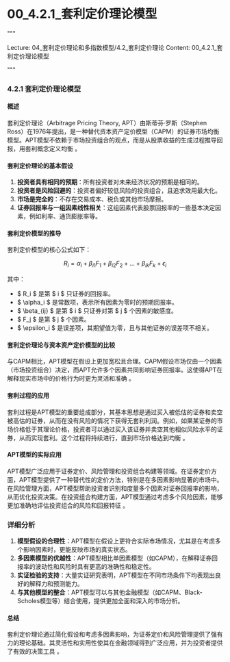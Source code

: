 # 00_4.2.1_套利定价理论模型

"""

Lecture: 04_套利定价理论和多指数模型/4.2_套利定价理论
Content: 00_4.2.1_套利定价理论模型

"""

### 4.2.1 套利定价理论模型

#### 概述
套利定价理论（Arbitrage Pricing Theory, APT）由斯蒂芬·罗斯（Stephen Ross）在1976年提出，是一种替代资本资产定价模型（CAPM）的证券市场均衡模型。APT模型不依赖于市场投资组合的观点，而是从股票收益的生成过程推导回报，用套利概念定义均衡  。

#### 套利定价理论的基本假设
1. **投资者具有相同的预期**：所有投资者对未来经济状况的预期是相同的。
2. **投资者是风险回避的**：投资者偏好较低风险的投资组合，且追求效用最大化。
3. **市场是完全的**：不存在交易成本、税负或其他市场摩擦。
4. **证券回报率与一组因素线性相关**：这组因素代表股票回报率的一些基本决定因素，例如利率、通货膨胀率等。

#### 套利定价模型的推导
套利定价模型的核心公式如下：

$$ R_i = \alpha_i + \beta_{i1}F_1 + \beta_{i2}F_2 + ... + \beta_{ik}F_k + \epsilon_i $$

其中：
- $ R_i $ 是第 $ i $ 只证券的回报率。
- $ \alpha_i $ 是常数项，表示所有因素为零时的预期回报率。
- $ \beta_{ij} $ 是第 $ i $ 只证券对第 $ j $ 个因素的敏感度。
- $ F_j $ 是第 $ j $ 个因素。
- $ \epsilon_i $ 是误差项，其期望值为零，且与其他证券的误差项不相关。

#### 套利定价理论与资本资产定价模型的比较
与CAPM相比，APT模型在假设上更加宽松且合理。CAPM假设市场仅由一个因素（市场投资组合）决定，而APT允许多个因素共同影响证券回报率。这使得APT在解释现实市场中的价格行为时更为灵活和准确  。

#### 套利过程的应用
套利过程是APT模型的重要组成部分，其基本思想是通过买入被低估的证券和卖空被高估的证券，从而在没有风险的情况下获得无套利利润。例如，如果某证券的市场价格低于其理论价格，投资者可以通过买入该证券并卖空其他相似风险水平的证券，从而实现套利。这个过程将持续进行，直到市场价格达到均衡  。

#### APT模型的实际应用
APT模型广泛应用于证券定价、风险管理和投资组合构建等领域。在证券定价方面，APT模型提供了一种替代性的定价方法，特别是在多因素影响显著的市场中。在风险管理方面，APT模型帮助投资者识别和度量多个因素对证券回报率的影响，从而优化投资决策。在投资组合构建方面，APT模型通过考虑多个风险因素，能够更加准确地评估投资组合的风险和回报特征  。

### 详细分析
1. **模型假设的合理性**：APT模型在假设上更符合实际市场情况，尤其是在考虑多个影响因素时，更能反映市场的真实状态。
2. **多因素模型的优越性**：APT模型相比单因素模型（如CAPM），在解释证券回报率的波动性和风险时具有更高的准确性和稳定性。
3. **实证检验的支持**：大量实证研究表明，APT模型在不同市场条件下均表现出良好的解释力和预测能力。
4. **与其他模型的整合**：APT模型可以与其他金融模型（如CAPM、Black-Scholes模型等）结合使用，提供更加全面和深入的市场分析。

#### 总结
套利定价理论通过简化假设和考虑多因素影响，为证券定价和风险管理提供了强有力的理论基础。其灵活性和实用性使其在金融领域得到广泛应用，并为投资者提供了有效的决策工具  。
